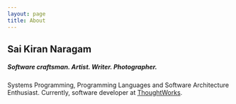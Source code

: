 ```yaml
---
layout: page
title: About
---
```


## Sai Kiran Naragam

##### Software craftsman. Artist. Writer. Photographer.

Systems Programming, Programming Languages and Software Architecture Enthusiast.
Currently, software developer at [ThoughtWorks](https://www.thoughtworks.com).
